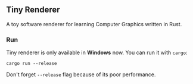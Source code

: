 ## Tiny Renderer
A toy software renderer for learning Computer Graphics written in Rust.

### Run
Tiny renderer is only available in **Windows** now.
You can run it with `cargo`:
```
cargo run --release
```
Don't forget `--release` flag because of its poor performance.

